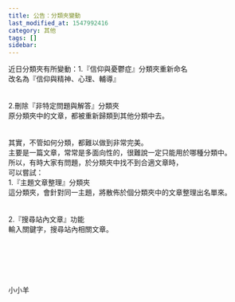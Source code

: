 ```yaml
---
title: 公告：分類夾變動
last_modified_at: 1547992416
category: 其他
tags: []
sidebar: 
---
```


<p>近日分類夾有所變動：<!--more-->1.『信仰與憂鬱症』分類夾重新命名<br/>改名為『信仰與精神、心理、輔導』<br/><br/><br/>2.刪除『非特定問題與解答』分類夾<br/>原分類夾中的文章，都被重新歸類到其他分類中去。<br/><br/><br/>其實，不管如何分類，都難以做到非常完美。<br/>主要是一篇文章，常常是多面向性的，很難說一定只能用於哪種分類中。<br/>所以，有時大家有問題，於分類夾中找不到合適文章時，<br/>可以嘗試：<br/>1.『主題文章整理』分類夾<br/>這分類夾，會針對同一主題，將散佈於個分類夾中的文章整理出名單來。<br/><br/><br/>2.『搜尋站內文章』功能<br/>輸入關鍵字，搜尋站內相關文章。<br/><br/><br/><br/><br/><br/><br/>小小羊
</p>